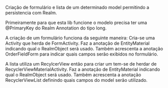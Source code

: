 Criação de formulário e lista de um determinado model permitindo a persistencia com Realm.

Primeiramente para que esta lib funcione o modelo precisa ter uma @PrimaryKey do Realm Annotation do tipo long.

A criação de um formulário funciona da seguinte maneira: Cria-se uma Activity que herda de FormActivity. Faz a anotação de EntityMaterial indicando qual o RealmObject será usado. Também acrescenta a anotação OrderFieldForm para indicar quais campos serão exibidos no formulário.

A lista utiliza um RecylcerView então para criar um tem-se de herdar de RecyclerViewMaterialActivity. Faz a anotação de EntityMaterial indicando qual o RealmObject será usado. Também acrescenta a anotação RecyclerViewList definindo quais campos do model serão utilizado.
